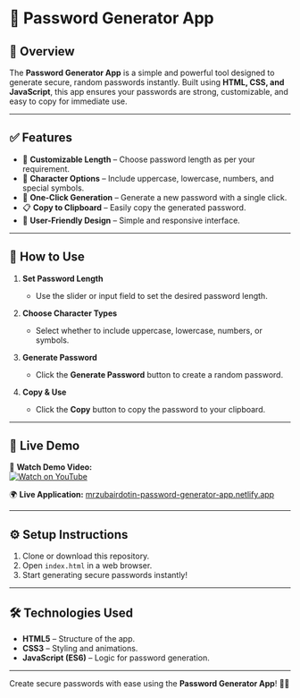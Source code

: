 # 🔐 Password Generator App  

## 🌟 Overview  
The **Password Generator App** is a simple and powerful tool designed to generate secure, random passwords instantly. Built using **HTML, CSS, and JavaScript**, this app ensures your passwords are strong, customizable, and easy to copy for immediate use.  

---

## ✅ Features  
- 🔢 **Customizable Length** – Choose password length as per your requirement.  
- 🔡 **Character Options** – Include uppercase, lowercase, numbers, and special symbols.  
- 🔄 **One-Click Generation** – Generate a new password with a single click.  
- 📋 **Copy to Clipboard** – Easily copy the generated password.  
- 🎨 **User-Friendly Design** – Simple and responsive interface.  

---

## 📌 How to Use  
1. **Set Password Length**  
   - Use the slider or input field to set the desired password length.  

2. **Choose Character Types**  
   - Select whether to include uppercase, lowercase, numbers, or symbols.  

3. **Generate Password**  
   - Click the **Generate Password** button to create a random password.  

4. **Copy & Use**  
   - Click the **Copy** button to copy the password to your clipboard.  

---

## 🚀 Live Demo  
🎥 **Watch Demo Video:**  
[![Watch on YouTube](https://img.youtube.com/vi/UWAcaeRABIM/0.jpg)](https://youtu.be/UWAcaeRABIM?si=Y4_glHW9MEdHtvkA)  

🌍 **Live Application:** [mrzubairdotin-password-generator-app.netlify.app](https://mrzubairdotin-password-generator-app.netlify.app)  

---

## ⚙️ Setup Instructions  
1. Clone or download this repository.  
2. Open `index.html` in a web browser.  
3. Start generating secure passwords instantly!  

---

## 🛠️ Technologies Used  
- **HTML5** – Structure of the app.  
- **CSS3** – Styling and animations.  
- **JavaScript (ES6)** – Logic for password generation.  

---

Create secure passwords with ease using the **Password Generator App**! 🚀🔐  
